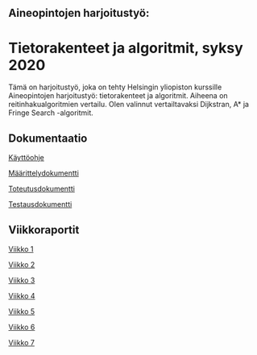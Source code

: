 ## Aineopintojen harjoitustyö:
# Tietorakenteet ja algoritmit, syksy 2020

Tämä on harjoitustyö, joka on tehty Helsingin yliopiston kurssille Aineopintojen harjoitustyö: tietorakenteet ja algoritmit.
Aiheena on reitinhakualgoritmien vertailu. Olen valinnut vertailtavaksi Dijkstran, A* ja Fringe Search -algoritmit.


## Dokumentaatio

[Käyttöohje](https://github.com/mlkulmala/TiLa-reitinhaku/blob/master/Dokumentaatio/Kayttoohje.md)

[Määrittelydokumentti](https://github.com/mlkulmala/TiLa-reitinhaku/blob/master/Dokumentaatio/Maarittelydokumentti.md)

[Toteutusdokumentti](https://github.com/mlkulmala/TiLa-reitinhaku/blob/master/Dokumentaatio/Toteutusdokumentti.md)

[Testausdokumentti](https://github.com/mlkulmala/TiLa-reitinhaku/blob/master/Dokumentaatio/Testausdokumentti.md)


## Viikkoraportit

[Viikko 1](https://github.com/mlkulmala/TiLa-reitinhaku/blob/master/Dokumentaatio/Viikkoraportit/Viikkoraportti_1.md)

[Viikko 2](https://github.com/mlkulmala/TiLa-reitinhaku/blob/master/Dokumentaatio/Viikkoraportit/Viikkoraportti_2.md)

[Viikko 3](https://github.com/mlkulmala/TiLa-reitinhaku/blob/master/Dokumentaatio/Viikkoraportit/Viikkoraportti_3.md)

[Viikko 4](https://github.com/mlkulmala/TiLa-reitinhaku/blob/master/Dokumentaatio/Viikkoraportit/Viikkoraportti_4.md)

[Viikko 5](https://github.com/mlkulmala/TiLa-reitinhaku/blob/master/Dokumentaatio/Viikkoraportit/Viikkoraportti_5.md)

[Viikko 6](https://github.com/mlkulmala/TiLa-reitinhaku/blob/master/Dokumentaatio/Viikkoraportit/Viikkoraportti_6.md)

[Viikko 7](https://github.com/mlkulmala/TiLa-reitinhaku/blob/master/Dokumentaatio/Viikkoraportit/Viikkoraportti_7.md)

